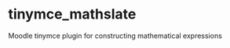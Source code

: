 tinymce_mathslate
=================

Moodle tinymce plugin for constructing mathematical expressions
